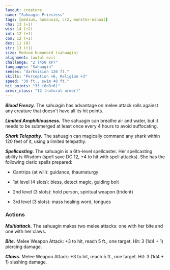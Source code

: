 ```yaml
---
layout: creature
name: "Sahuagin Priestess"
tags: [medium, humanoid, cr2, monster-manual]
cha: 13 (+1)
wis: 14 (+2)
int: 12 (+1)
con: 12 (+1)
dex: 11 (0)
str: 13 (+1)
size: Medium humanoid (sahuagin)
alignment: lawful evil
challenge: "2 (450 XP)"
languages: "Sahuagin"
senses: "darkvision 120 ft."
skills: "Perception +6, Religion +3"
speed: "30 ft., swim 40 ft."
hit_points: "33 (6d8+6)"
armor_class: "12 (natural armor)"
---
```


***Blood Frenzy.*** The sahuagin has advantage on melee attack rolls against any creature that doesn't have all its hit points.

***Limited Amphibiousness.*** The sahuagin can breathe air and water, but it needs to be submerged at least once every 4 hours to avoid suffocating.

***Shark Telepathy.*** The sahuagin can magically command any shark within 120 feet of it, using a limited telepathy.

***Spellcasting.*** The sahuagin is a 6th-level spellcaster. Her spellcasting ability is Wisdom (spell save DC 12, +4 to hit with spell attacks). She has the following cleric spells prepared:

* Cantrips (at will): guidance, thaumaturgy

* 1st level (4 slots): bless, detect magic, guiding bolt

* 2nd level (3 slots): hold person, spiritual weapon (trident)

* 3rd level (3 slots): mass healing word, tongues

### Actions

***Multiattack.*** The sahuagin makes two melee attacks: one with her bite and one with her claws.

***Bite.*** Melee Weapon Attack: +3 to hit, reach 5 ft., one target. Hit: 3 (1d4 + 1) piercing damage.

***Claws.*** Melee Weapon Attack: +3 to hit, reach 5 ft., one target. Hit: 3 (1d4 + 1) slashing damage.
